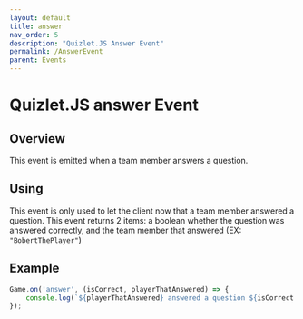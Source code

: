 ```yaml
---
layout: default
title: answer
nav_order: 5
description: "Quizlet.JS Answer Event"
permalink: /AnswerEvent
parent: Events
---
```


# Quizlet.JS answer Event

## Overview
This event is emitted when a team member answers a question.

## Using
This event is only used to let the client now that a team member answered a question. This event returns 2 items: a boolean whether the question was answered correctly, and the team member that answered (EX: `"BobertThePlayer"`)

## Example
```js
Game.on('answer', (isCorrect, playerThatAnswered) => {
    console.log(`${playerThatAnswered} answered a question ${isCorrect ? 'correctly :)' : 'incorrectly :('}`);
});
```
